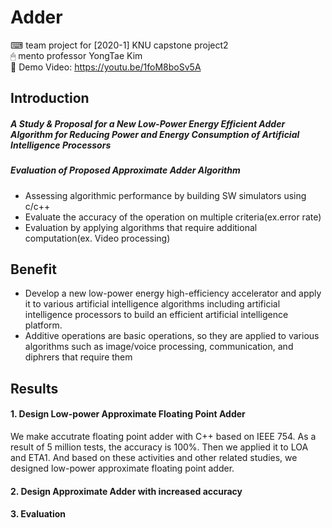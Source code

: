 # Adder
⌨ team project for [2020-1] KNU capstone project2<br>
🖱 mento professor YongTae Kim <br>
🎥 Demo Video: https://youtu.be/1foM8boSv5A

## Introduction
##### A Study & Proposal for a New Low-Power Energy Efficient Adder Algorithm for Reducing Power and Energy Consumption of Artificial Intelligence Processors
##### Evaluation of Proposed Approximate Adder Algorithm
- Assessing algorithmic performance by building SW simulators using c/c++
- Evaluate the accuracy of the operation on multiple criteria(ex.error rate)
- Evaluation by applying algorithms that require additional computation(ex. Video processing)

## Benefit
- Develop a new low-power energy high-efficiency accelerator and apply it to various artificial intelligence algorithms including artificial intelligence processors to build an efficient artificial intelligence platform.
- Additive operations are basic operations, so they are applied to various algorithms such as image/voice processing, communication, and diphrers that require them

## Results
#### 1. Design Low-power Approximate Floating Point Adder
We make accutrate floating point adder with C++ based on IEEE 754. As a result of 5 million tests, the accuracy is 100%.
Then we applied it to LOA and ETA1. And based on these activities and other related studies, we designed low-power approximate floating point adder.

#### 2. Design Approximate Adder with increased accuracy
#### 3. Evaluation

